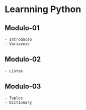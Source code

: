 # Learnning Python

## Modulo-01
    - Introducao
    - Variaveis

## Modulo-02
    - Listas

## Modulo-03
    - Tuples
    - Dictionary